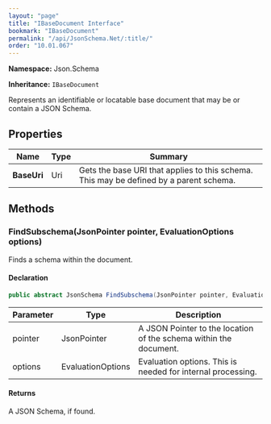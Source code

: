 ```yaml
---
layout: "page"
title: "IBaseDocument Interface"
bookmark: "IBaseDocument"
permalink: "/api/JsonSchema.Net/:title/"
order: "10.01.067"
---
```

**Namespace:** Json.Schema

**Inheritance:**
`IBaseDocument`

Represents an identifiable or locatable base document that may be or contain a JSON Schema.

## Properties

| Name | Type | Summary |
|---|---|---|
| **BaseUri** | Uri | Gets the base URI that applies to this schema.  This may be defined by a parent schema. |

## Methods

### FindSubschema(JsonPointer pointer, EvaluationOptions options)

Finds a schema within the document.

#### Declaration

```c#
public abstract JsonSchema FindSubschema(JsonPointer pointer, EvaluationOptions options)
```

| Parameter | Type | Description |
|---|---|---|
| pointer | JsonPointer | A JSON Pointer to the location of the schema within the document. |
| options | EvaluationOptions | Evaluation options.  This is needed for internal processing. |


#### Returns

A JSON Schema, if found.


